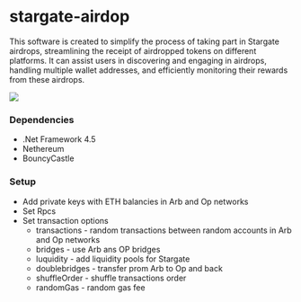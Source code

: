 # stargate-airdop

This software is created to simplify the process of taking part in Stargate airdrops, streamlining the receipt of airdropped tokens on different platforms. It can assist users in discovering and engaging in airdrops, handling multiple wallet addresses, and efficiently monitoring their rewards from these airdrops.

![](https://github.com/rekt-lord/stargate-airdop/blob/main/Untitled.png?raw=true)

### Dependencies
- .Net Framework 4.5
- Nethereum
- BouncyCastle

### Setup
- Add private keys with ETH balancies in Arb and Op networks
- Set Rpcs
- Set transaction options
   - transactions - random transactions between random accounts in Arb and Op networks
   - bridges - use Arb ans OP bridges
   - luquidity - add liquidity pools for Stargate
   -  doublebridges - transfer prom Arb to Op and back
   - shuffleOrder - shuffle transactions order
   - randomGas - random gas fee
